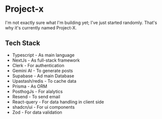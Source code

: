 # Project-x

I'm not exactly sure what I'm building yet; I've just started randomly. That's why it's currently named Project-X.

## Tech Stack

- Typescript - As main language
- NextJs - As full-stack framework
- Clerk - For authentication
- Gemini AI - To generate posts
- Supabase - Ad main Database
- Upastash/redis - To cache data
- Prisma - As ORM
- PosthogJs - For alalytics
- Resend - To send email
- React-query - For data handling in client side
- shadcn/ui - For ui components
- Zod - For data validation
